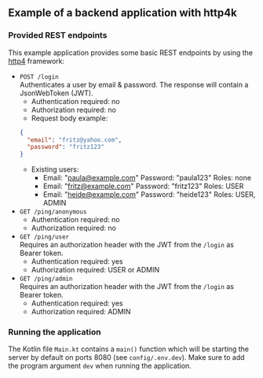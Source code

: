 ## Example of a backend application with http4k

### Provided REST endpoints

This example application provides some basic REST endpoints by using the [http4](https://www.http4k.org/) framework:
* `POST /login`  
  Authenticates a user by email & password. The response will contain a JsonWebToken (JWT).
  * Authentication required: no
  * Authorization required: no
  * Request body example:   
   ```json
  {
     "email": "fritz@yahoo.com",
     "password": "fritz123"
  }
   ```
  * Existing users:
    * Email: "paula@example.com" Password: "paula123" Roles: none
    * Email: "fritz@example.com" Password: "fritz123" Roles: USER
    * Email: "heide@example.com" Password: "heide123" Roles: USER, ADMIN
* `GET /ping/anonymous`
    * Authentication required: no
    * Authorization required: no
* `GET /ping/user`  
   Requires an authorization header with the JWT from the `/login` as Bearer token. 
   * Authentication required: yes
   * Authorization required: USER or ADMIN
* `GET /ping/admin`  
  Requires an authorization header with the JWT from the `/login` as Bearer token.
    * Authentication required: yes
    * Authorization required: ADMIN

### Running the application

The Kotlin file `Main.kt` contains a `main()` function which will be starting the server by default on ports 8080 (see `config/.env.dev`). Make sure to add the program argument `dev` when running the application.
